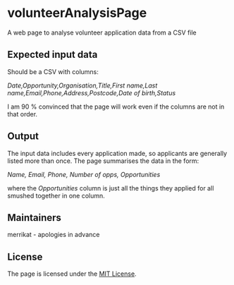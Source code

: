 # volunteerAnalysisPage
A web page to analyse volunteer application data from a CSV file

## Expected input data
Should be a CSV with columns:

*Date,Opportunity,Organisation,Title,First name,Last name,Email,Phone,Address,Postcode,Date of birth,Status*

I am 90 % convinced that the page will work even if the columns are not in that order.

## Output
The input data includes every application made, so applicants are generally listed more than once. The page summarises the data in the form:

*Name, Email, Phone, Number of opps, Opportunities*

where the *Opportunities* column is just all the things they applied for all smushed together in one column.

## Maintainers

merrikat - apologies in advance

## License

The page is licensed under the [MIT License](http://opensource.org/licenses/MIT).
